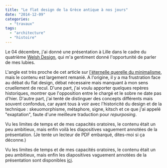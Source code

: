```yaml
---
title: "Le flat design de la Grèce antique à nos jours"
date: "2014-12-09"
categories: 
  - "travaux"
tags: 
  - "architecture"
  - "histoire"
---
```


Le 04 décembre, j'ai donné une présentation à Lille dans le cadre du quatrième [Welsh Design](http://www.meetup.com/WelshDesign/), qui m'a gentiment donné l'opportunité de parler de mes lubies.

L'angle est très proche de cet article sur [l'éternelle querelle du minimalisme](http://toutcequibouge.net/2013/02/l-ternelle-querelle-du-minimalisme/), mais le contenu est largement remanié. A l'origine, il y a ma frustration face au débat du flat design, débat nécessaire mais manquant à mon sens cruellement de recul. D'une part, j'ai voulu apporter quelques repères historiques, montrer que l'opposition entre le chargé et le sobre ne date pas d'hier. D'autre part, j'ai tenté de distinguer des concepts différents mais souvent confondus, car ayant tous à voir avec l'historicité du design et de la technique : skeuomorphisme, métaphore, signe, kitsch et ce que j'ai appelé "exaptation", faute d'une meilleure traduction pour _repurposing_.

Vu les limites de temps et de mes capacités oratoires, le contenu était un peu ambitieux, mais enfin voilà les diapositives vaguement annotées de la présentation. (Je tente un lecteur de PDF embarqué, dites-moi si ça déconne.)

Vu les limites de temps et de mes capacités oratoires, le contenu était un peu ambitieux, mais enfin les diapositives vaguement annotées de la présentation sont disponibles [ici](http://toutcequibouge.net/toutcequibouge/wp-content/uploads/2014/12/Flat.pdf).
